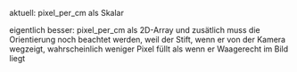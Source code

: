aktuell: pixel_per_cm als Skalar

eigentlich besser: pixel_per_cm als 2D-Array und zusätlich muss die Orientierung noch beachtet werden, weil der Stift, wenn er von der Kamera wegzeigt, wahrscheinlich weniger Pixel füllt als wenn er Waagerecht im Bild liegt
